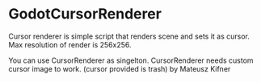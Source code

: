 # GodotCursorRenderer

Cursor renderer is simple script that renders scene and sets it as cursor.
Max resolution of render is 256x256. 

You can use CursorRenderer as singelton.
CursorRenderer needs custom cursor image to work. (cursor provided is trash)
by Mateusz Kifner